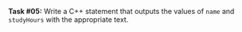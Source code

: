 **Task #05:** Write a C++ statement that outputs the values of `name` and `studyHours` with the appropriate text.
